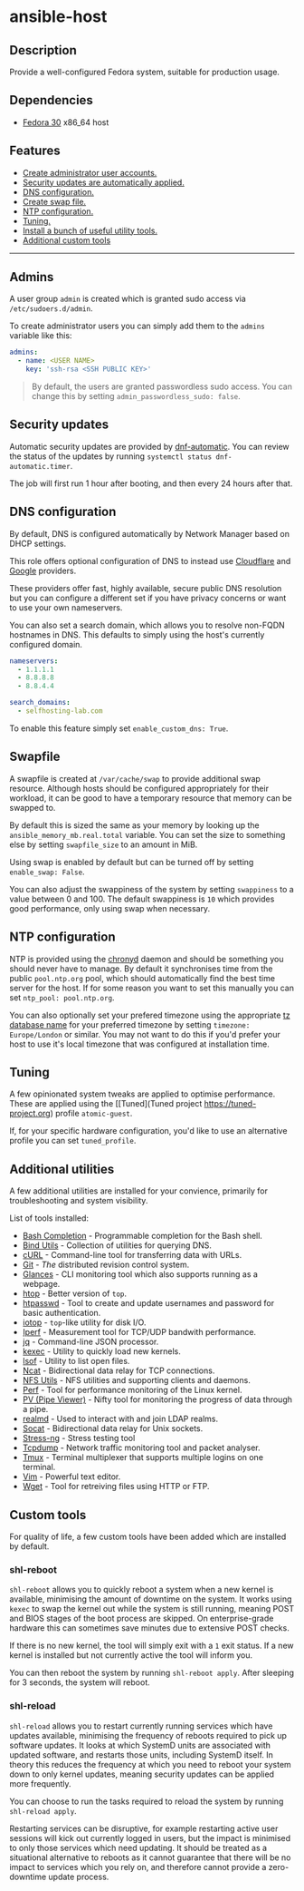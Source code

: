 # ansible-host

## Description

Provide a well-configured Fedora system, suitable for production usage.

## Dependencies

- [Fedora 30](https://getfedora.org/) x86_64 host

## Features

- [Create administrator user accounts.](#admins)
- [Security updates are automatically applied.](#security-updates)
- [DNS configuration.](#dns-configuration)
- [Create swap file.](#swapfile)
- [NTP configuration.](#ntp-configuration)
- [Tuning.](#tuning)
- [Install a bunch of useful utility tools.](#additional-utilities)
- [Additional custom tools](#custom-tools)

---

## Admins

A user group `admin` is created which is granted sudo access via `/etc/sudoers.d/admin`.

To create administrator users you can simply add them to the `admins` variable like this:

```yaml
admins:
  - name: <USER NAME>
    key: 'ssh-rsa <SSH PUBLIC KEY>'
```

> By default, the users are granted passwordless sudo access. You can change this by setting
> `admin_passwordless_sudo: false`.

## Security updates

Automatic security updates are provided by [dnf-automatic](https://dnf.readthedocs.io/en/latest/automatic.html). You can
review the status of the updates by running `systemctl status dnf-automatic.timer`.

The job will first run 1 hour after booting, and then every 24 hours after that.

## DNS configuration

By default, DNS is configured automatically by Network Manager based on DHCP
settings.

This role offers optional configuration of DNS to instead use
[Cloudflare](https://www.cloudflare.com/learning/dns/what-is-1.1.1.1/) and
[Google](https://developers.google.com/speed/public-dns/) providers.

These providers offer fast, highly available, secure public DNS resolution but you can configure a different set if you
have privacy concerns or want to use your own nameservers.

You can also set a search domain, which allows you to resolve non-FQDN hostnames in DNS. This defaults to simply using
the host's currently configured domain.

```yaml
nameservers:
  - 1.1.1.1
  - 8.8.8.8
  - 8.8.4.4

search_domains:
  - selfhosting-lab.com
```

To enable this feature simply set `enable_custom_dns: True`.

## Swapfile

A swapfile is created at `/var/cache/swap` to provide additional swap resource. Although hosts should be configured
appropriately for their workload, it can be good to have a temporary resource that memory can be swapped to.

By default this is sized the same as your memory by looking up the `ansible_memory_mb.real.total` variable. You can set
the size to something else by setting `swapfile_size` to an amount in MiB.

Using swap is enabled by default but can be turned off by setting `enable_swap: False`.

You can also adjust the swappiness of the system by setting `swappiness` to a value between 0 and 100. The default
swappiness is `10` which provides good performance, only using swap when necessary.

## NTP configuration

NTP is provided using the [chronyd](https://chrony.tuxfamily.org/) daemon and should be something you should never have
to manage. By default it synchronises time from the public `pool.ntp.org` pool, which should automatically find the best
time server for the host. If for some reason you want to set this manually you can set `ntp_pool: pool.ntp.org`.

You can also optionally set your prefered timezone using the appropriate
[tz database name](https://en.wikipedia.org/wiki/List_of_tz_database_time_zones) for your preferred timezone by setting
`timezone: Europe/London` or similar. You may not want to do this if you'd prefer your host to use it's local timezone
that was configured at installation time.

## Tuning

A few opinionated system tweaks are applied to optimise performance. These are applied using the [[Tuned](Tuned project
https://tuned-project.org) profile `atomic-guest`.

If, for your specific hardware configuration, you'd like to use an alternative profile you can set `tuned_profile`.

## Additional utilities

A few additional utilities are installed for your convience, primarily for troubleshooting and system visibility.

List of tools installed:

- [Bash Completion](https://github.com/scop/bash-completion) - Programmable completion for the Bash shell.
- [Bind Utils](https://apps.fedoraproject.org/packages/bind-utils/overview/) - Collection of utilities for querying DNS.
- [cURL](https://curl.haxx.se/) - Command-line tool for transferring data with URLs.
- [Git](https://git-scm.com/) - *The* distributed revision control system.
- [Glances](https://github.com/nicolargo/glances) - CLI monitoring tool which also supports running as a webpage.
- [htop](http://hisham.hm/htop/) - Better version of `top`.
- [htpasswd](https://httpd.apache.org/docs/2.4/programs/htpasswd.html) - Tool to create and update usernames and password for basic authentication.
- [iotop](http://guichaz.free.fr/iotop/) - `top`-like utility for disk I/O.
- [Iperf](http://github.com/esnet/iperf) - Measurement tool for TCP/UDP bandwith performance.
- [jq](https://github.com/stedolan/jq) - Command-line JSON processor.
- [kexec](https://en.wikipedia.org/wiki/Kexec) - Utility to quickly load new kernels.
- [lsof](https://people.freebsd.org/~abe/) - Utility to list open files.
- [Ncat](https://nmap.org/ncat/) - Bidirectional data relay for TCP connections.
- [NFS Utils](https://apps.fedoraproject.org/packages/nfs-utils/overview/) - NFS utilities and supporting clients and daemons.
- [Perf](https://perf.wiki.kernel.org/index.php/Main_Page) - Tool for performance monitoring of the Linux kernel.
- [PV (Pipe Viewer)](http://www.ivarch.com/programs/pv.shtml) - Nifty tool for monitoring the progress of data through a pipe.
- [realmd](https://cgit.freedesktop.org/realmd/realmd/) - Used to interact with and join LDAP realms.
- [Socat](https://apps.fedoraproject.org/packages/socat/overview/) - Bidirectional data relay for Unix sockets.
- [Stress-ng](https://kernel.ubuntu.com/~cking/stress-ng/) - Stress testing tool
- [Tcpdump](http://www.tcpdump.org) - Network traffic monitoring tool and packet analyser.
- [Tmux](https://github.com/tmux/tmux) - Terminal multiplexer that supports multiple logins on one terminal.
- [Vim](http://vim.org/) - Powerful text editor.
- [Wget](http://www.gnu.org/software/wget/) - Tool for retreiving files using HTTP or FTP.

## Custom tools

For quality of life, a few custom tools have been added which are installed by default.

### shl-reboot

`shl-reboot` allows you to quickly reboot a system when a new kernel is available, minimising the amount of downtime on
the system. It works using `kexec` to swap the kernel out while the system is still running, meaning POST and BIOS
stages of the boot process are skipped. On enterprise-grade hardware this can sometimes save minutes due to extensive
POST checks.

If there is no new kernel, the tool will simply exit with a `1` exit status. If a new kernel is installed but not
currently active the tool will inform you.

You can then reboot the system by running `shl-reboot apply`. After sleeping for 3 seconds, the system will reboot.

### shl-reload

`shl-reload` allows you to restart currently running services which have updates available, minimising the frequency of
reboots required to pick up software updates. It looks at which SystemD units are associated with updated software, and
restarts those units, including SystemD itself. In theory this reduces the frequency at which you need to reboot your
system down to only kernel updates, meaning security updates can be applied more frequently.

You can choose to run the tasks required to reload the system by running `shl-reload apply`.

Restarting services can be disruptive, for example restarting active user sessions will kick out currently logged in
users, but the impact is minimised to only those services which need updating. It should be treated as a situational
alternative to reboots as it cannot guarantee that there will be no impact to services which you rely on, and therefore
cannot provide a zero-downtime update process.
